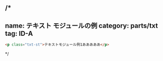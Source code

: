 /*
---
name: テキスト モジュールの例
category: parts/txt
tag: ID-A
---

```html
<p class="txt-st">テキストモジュール例1あああああ</p>
```
*/
